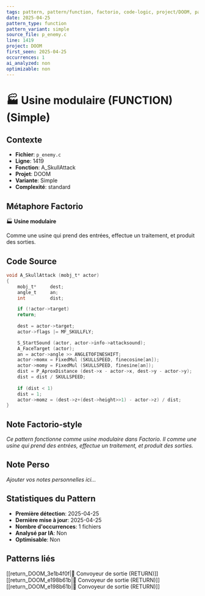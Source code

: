 ```yaml
---
tags: pattern, pattern/function, factorio, code-logic, project/DOOM, pattern/variant/simple
date: 2025-04-25
pattern_type: function
pattern_variant: simple
source_file: p_enemy.c
line: 1419
project: DOOM
first_seen: 2025-04-25
occurrences: 1
ai_analyzed: non
optimizable: non
---
```


# 🏭 Usine modulaire (FUNCTION) (Simple)

## Contexte
- **Fichier**: `p_enemy.c`
- **Ligne**: 1419
- **Fonction**: A_SkullAttack
- **Projet**: DOOM
- **Variante**: Simple
- **Complexité**: standard

## Métaphore Factorio
🏭 **Usine modulaire**

Comme une usine qui prend des entrées, effectue un traitement, et produit des sorties.

## Code Source
```c
void A_SkullAttack (mobj_t* actor)
{
    mobj_t*		dest;
    angle_t		an;
    int			dist;

    if (!actor->target)
	return;
		
    dest = actor->target;	
    actor->flags |= MF_SKULLFLY;

    S_StartSound (actor, actor->info->attacksound);
    A_FaceTarget (actor);
    an = actor->angle >> ANGLETOFINESHIFT;
    actor->momx = FixedMul (SKULLSPEED, finecosine[an]);
    actor->momy = FixedMul (SKULLSPEED, finesine[an]);
    dist = P_AproxDistance (dest->x - actor->x, dest->y - actor->y);
    dist = dist / SKULLSPEED;
    
    if (dist < 1)
	dist = 1;
    actor->momz = (dest->z+(dest->height>>1) - actor->z) / dist;
}
```

## Note Factorio-style
*Ce pattern fonctionne comme usine modulaire dans Factorio. Il comme une usine qui prend des entrées, effectue un traitement, et produit des sorties.*

## Note Perso
*Ajouter vos notes personnelles ici...*

## Statistiques du Pattern
- **Première détection**: 2025-04-25
- **Dernière mise à jour**: 2025-04-25
- **Nombre d'occurrences**: 1 fichiers
- **Analysé par IA**: Non
- **Optimisable**: Non

## Patterns liés
[[return_DOOM_3e1b4f0f|🚚 Convoyeur de sortie (RETURN)]]
[[return_DOOM_e198b61b|🚚 Convoyeur de sortie (RETURN)]]
[[return_DOOM_e198b61b|🚚 Convoyeur de sortie (RETURN)]]
